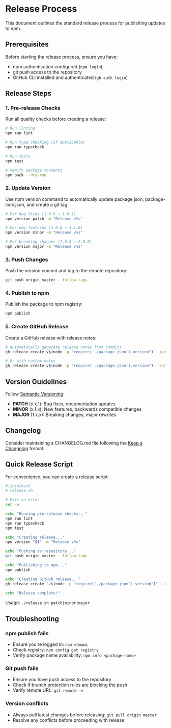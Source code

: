 # Release Process

This document outlines the standard release process for publishing updates to npm.

## Prerequisites

Before starting the release process, ensure you have:
- npm authentication configured (`npm login`)
- git push access to the repository
- GitHub CLI installed and authenticated (`gh auth login`)

## Release Steps

### 1. Pre-release Checks

Run all quality checks before creating a release:

```bash
# Run linting
npm run lint

# Run type checking (if applicable)
npm run typecheck

# Run tests
npm test

# Verify package contents
npm pack --dry-run
```

### 2. Update Version

Use npm version command to automatically update package.json, package-lock.json, and create a git tag:

```bash
# For bug fixes (1.0.0 → 1.0.1)
npm version patch -m "Release v%s"

# For new features (1.0.0 → 1.1.0)
npm version minor -m "Release v%s"

# For breaking changes (1.0.0 → 2.0.0)
npm version major -m "Release v%s"
```

### 3. Push Changes

Push the version commit and tag to the remote repository:

```bash
git push origin master --follow-tags
```

### 4. Publish to npm

Publish the package to npm registry:

```bash
npm publish
```

### 5. Create GitHub Release

Create a GitHub release with release notes:

```bash
# Automatically generate release notes from commits
gh release create v$(node -p "require('./package.json').version") --generate-notes

# Or with custom notes
gh release create v$(node -p "require('./package.json').version") --notes "Release notes here"
```

## Version Guidelines

Follow [Semantic Versioning](https://semver.org/):

- **PATCH** (x.x.1): Bug fixes, documentation updates
- **MINOR** (x.1.x): New features, backwards compatible changes
- **MAJOR** (1.x.x): Breaking changes, major rewrites

## Changelog

Consider maintaining a CHANGELOG.md file following the [Keep a Changelog](https://keepachangelog.com/) format.

## Quick Release Script

For convenience, you can create a release script:

```bash
#!/bin/bash
# release.sh

# Exit on error
set -e

echo "Running pre-release checks..."
npm run lint
npm run typecheck
npm test

echo "Creating release..."
npm version "$1" -m "Release v%s"

echo "Pushing to repository..."
git push origin master --follow-tags

echo "Publishing to npm..."
npm publish

echo "Creating GitHub release..."
gh release create "v$(node -p "require('./package.json').version")" --generate-notes

echo "Release complete!"
```

Usage: `./release.sh patch|minor|major`

## Troubleshooting

### npm publish fails
- Ensure you're logged in: `npm whoami`
- Check registry: `npm config get registry`
- Verify package name availability: `npm info <package-name>`

### Git push fails
- Ensure you have push access to the repository
- Check if branch protection rules are blocking the push
- Verify remote URL: `git remote -v`

### Version conflicts
- Always pull latest changes before releasing: `git pull origin master`
- Resolve any conflicts before proceeding with release